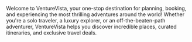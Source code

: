 Welcome to VentureVista, your one-stop destination for planning, booking, and experiencing the most thrilling adventures around the world! Whether you're a solo traveler, a luxury explorer, or an off-the-beaten-path adventurer, VentureVista helps you discover incredible places, curated itineraries, and exclusive travel deals.